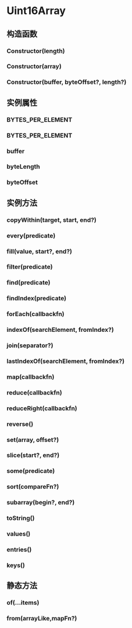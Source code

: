 # Uint16Array


## 构造函数


### Constructor(length)

<!-- UTSJSON.Uint16Array.Constructor.description -->

<!-- UTSJSON.Uint16Array.Constructor.param -->

<!-- UTSJSON.Uint16Array.Constructor.returnValue -->

<!-- UTSJSON.Uint16Array.Constructor.compatibility -->

<!-- UTSJSON.Uint16Array.Constructor.tutorial -->

### Constructor(array)

<!-- UTSJSON.Uint16Array.Constructor_1.description -->

<!-- UTSJSON.Uint16Array.Constructor_1.param -->

<!-- UTSJSON.Uint16Array.Constructor_1.returnValue -->

<!-- UTSJSON.Uint16Array.Constructor_1.compatibility -->

<!-- UTSJSON.Uint16Array.Constructor_1.tutorial -->

### Constructor(buffer, byteOffset?, length?)

<!-- UTSJSON.Uint16Array.Constructor_2.description -->

<!-- UTSJSON.Uint16Array.Constructor_2.param -->

<!-- UTSJSON.Uint16Array.Constructor_2.returnValue -->

<!-- UTSJSON.Uint16Array.Constructor_2.compatibility -->

<!-- UTSJSON.Uint16Array.Constructor_2.tutorial -->


## 实例属性


### BYTES_PER_ELEMENT

<!-- UTSJSON.Uint16Array.BYTES_PER_ELEMENT.description -->

<!-- UTSJSON.Uint16Array.BYTES_PER_ELEMENT.param -->

<!-- UTSJSON.Uint16Array.BYTES_PER_ELEMENT.returnValue -->

<!-- UTSJSON.Uint16Array.BYTES_PER_ELEMENT.compatibility -->

<!-- UTSJSON.Uint16Array.BYTES_PER_ELEMENT.tutorial -->

### BYTES_PER_ELEMENT

<!-- UTSJSON.Uint16Array.BYTES_PER_ELEMENT.description -->

<!-- UTSJSON.Uint16Array.BYTES_PER_ELEMENT.param -->

<!-- UTSJSON.Uint16Array.BYTES_PER_ELEMENT.returnValue -->

<!-- UTSJSON.Uint16Array.BYTES_PER_ELEMENT.compatibility -->

<!-- UTSJSON.Uint16Array.BYTES_PER_ELEMENT.tutorial -->

### buffer

<!-- UTSJSON.Uint16Array.buffer.description -->

<!-- UTSJSON.Uint16Array.buffer.param -->

<!-- UTSJSON.Uint16Array.buffer.returnValue -->

<!-- UTSJSON.Uint16Array.buffer.compatibility -->

<!-- UTSJSON.Uint16Array.buffer.tutorial -->

### byteLength

<!-- UTSJSON.Uint16Array.byteLength.description -->

<!-- UTSJSON.Uint16Array.byteLength.param -->

<!-- UTSJSON.Uint16Array.byteLength.returnValue -->

<!-- UTSJSON.Uint16Array.byteLength.compatibility -->

<!-- UTSJSON.Uint16Array.byteLength.tutorial -->

### byteOffset

<!-- UTSJSON.Uint16Array.byteOffset.description -->

<!-- UTSJSON.Uint16Array.byteOffset.param -->

<!-- UTSJSON.Uint16Array.byteOffset.returnValue -->

<!-- UTSJSON.Uint16Array.byteOffset.compatibility -->

<!-- UTSJSON.Uint16Array.byteOffset.tutorial -->


## 实例方法


### copyWithin(target, start, end?)

<!-- UTSJSON.Uint16Array.copyWithin.description -->

<!-- UTSJSON.Uint16Array.copyWithin.param -->

<!-- UTSJSON.Uint16Array.copyWithin.returnValue -->

<!-- UTSJSON.Uint16Array.copyWithin.compatibility -->

<!-- UTSJSON.Uint16Array.copyWithin.tutorial -->

### every(predicate)

<!-- UTSJSON.Uint16Array.every.description -->

<!-- UTSJSON.Uint16Array.every.param -->

<!-- UTSJSON.Uint16Array.every.returnValue -->

<!-- UTSJSON.Uint16Array.every.compatibility -->

<!-- UTSJSON.Uint16Array.every.tutorial -->

### fill(value, start?, end?)

<!-- UTSJSON.Uint16Array.fill.description -->

<!-- UTSJSON.Uint16Array.fill.param -->

<!-- UTSJSON.Uint16Array.fill.returnValue -->

<!-- UTSJSON.Uint16Array.fill.compatibility -->

<!-- UTSJSON.Uint16Array.fill.tutorial -->

### filter(predicate)

<!-- UTSJSON.Uint16Array.filter.description -->

<!-- UTSJSON.Uint16Array.filter.param -->

<!-- UTSJSON.Uint16Array.filter.returnValue -->

<!-- UTSJSON.Uint16Array.filter.compatibility -->

<!-- UTSJSON.Uint16Array.filter.tutorial -->

### find(predicate)

<!-- UTSJSON.Uint16Array.find.description -->

<!-- UTSJSON.Uint16Array.find.param -->

<!-- UTSJSON.Uint16Array.find.returnValue -->

<!-- UTSJSON.Uint16Array.find.compatibility -->

<!-- UTSJSON.Uint16Array.find.tutorial -->

### findIndex(predicate)

<!-- UTSJSON.Uint16Array.findIndex.description -->

<!-- UTSJSON.Uint16Array.findIndex.param -->

<!-- UTSJSON.Uint16Array.findIndex.returnValue -->

<!-- UTSJSON.Uint16Array.findIndex.compatibility -->

<!-- UTSJSON.Uint16Array.findIndex.tutorial -->

### forEach(callbackfn)

<!-- UTSJSON.Uint16Array.forEach.description -->

<!-- UTSJSON.Uint16Array.forEach.param -->

<!-- UTSJSON.Uint16Array.forEach.returnValue -->

<!-- UTSJSON.Uint16Array.forEach.compatibility -->

<!-- UTSJSON.Uint16Array.forEach.tutorial -->

### indexOf(searchElement, fromIndex?)

<!-- UTSJSON.Uint16Array.indexOf.description -->

<!-- UTSJSON.Uint16Array.indexOf.param -->

<!-- UTSJSON.Uint16Array.indexOf.returnValue -->

<!-- UTSJSON.Uint16Array.indexOf.compatibility -->

<!-- UTSJSON.Uint16Array.indexOf.tutorial -->

### join(separator?)

<!-- UTSJSON.Uint16Array.join.description -->

<!-- UTSJSON.Uint16Array.join.param -->

<!-- UTSJSON.Uint16Array.join.returnValue -->

<!-- UTSJSON.Uint16Array.join.compatibility -->

<!-- UTSJSON.Uint16Array.join.tutorial -->

### lastIndexOf(searchElement, fromIndex?)

<!-- UTSJSON.Uint16Array.lastIndexOf.description -->

<!-- UTSJSON.Uint16Array.lastIndexOf.param -->

<!-- UTSJSON.Uint16Array.lastIndexOf.returnValue -->

<!-- UTSJSON.Uint16Array.lastIndexOf.compatibility -->

<!-- UTSJSON.Uint16Array.lastIndexOf.tutorial -->

### map(callbackfn)

<!-- UTSJSON.Uint16Array.map.description -->

<!-- UTSJSON.Uint16Array.map.param -->

<!-- UTSJSON.Uint16Array.map.returnValue -->

<!-- UTSJSON.Uint16Array.map.compatibility -->

<!-- UTSJSON.Uint16Array.map.tutorial -->

### reduce(callbackfn)

<!-- UTSJSON.Uint16Array.reduce.description -->

<!-- UTSJSON.Uint16Array.reduce.param -->

<!-- UTSJSON.Uint16Array.reduce.returnValue -->

<!-- UTSJSON.Uint16Array.reduce.compatibility -->

<!-- UTSJSON.Uint16Array.reduce.tutorial -->

### reduceRight(callbackfn)

<!-- UTSJSON.Uint16Array.reduceRight.description -->

<!-- UTSJSON.Uint16Array.reduceRight.param -->

<!-- UTSJSON.Uint16Array.reduceRight.returnValue -->

<!-- UTSJSON.Uint16Array.reduceRight.compatibility -->

<!-- UTSJSON.Uint16Array.reduceRight.tutorial -->

### reverse()

<!-- UTSJSON.Uint16Array.reverse.description -->

<!-- UTSJSON.Uint16Array.reverse.param -->

<!-- UTSJSON.Uint16Array.reverse.returnValue -->

<!-- UTSJSON.Uint16Array.reverse.compatibility -->

<!-- UTSJSON.Uint16Array.reverse.tutorial -->

### set(array, offset?)

<!-- UTSJSON.Uint16Array.set.description -->

<!-- UTSJSON.Uint16Array.set.param -->

<!-- UTSJSON.Uint16Array.set.returnValue -->

<!-- UTSJSON.Uint16Array.set.compatibility -->

<!-- UTSJSON.Uint16Array.set.tutorial -->

### slice(start?, end?)

<!-- UTSJSON.Uint16Array.slice.description -->

<!-- UTSJSON.Uint16Array.slice.param -->

<!-- UTSJSON.Uint16Array.slice.returnValue -->

<!-- UTSJSON.Uint16Array.slice.compatibility -->

<!-- UTSJSON.Uint16Array.slice.tutorial -->

### some(predicate)

<!-- UTSJSON.Uint16Array.some.description -->

<!-- UTSJSON.Uint16Array.some.param -->

<!-- UTSJSON.Uint16Array.some.returnValue -->

<!-- UTSJSON.Uint16Array.some.compatibility -->

<!-- UTSJSON.Uint16Array.some.tutorial -->

### sort(compareFn?)

<!-- UTSJSON.Uint16Array.sort.description -->

<!-- UTSJSON.Uint16Array.sort.param -->

<!-- UTSJSON.Uint16Array.sort.returnValue -->

<!-- UTSJSON.Uint16Array.sort.compatibility -->

<!-- UTSJSON.Uint16Array.sort.tutorial -->

### subarray(begin?, end?)

<!-- UTSJSON.Uint16Array.subarray.description -->

<!-- UTSJSON.Uint16Array.subarray.param -->

<!-- UTSJSON.Uint16Array.subarray.returnValue -->

<!-- UTSJSON.Uint16Array.subarray.compatibility -->

<!-- UTSJSON.Uint16Array.subarray.tutorial -->

### toString()

<!-- UTSJSON.Uint16Array.toString.description -->

<!-- UTSJSON.Uint16Array.toString.param -->

<!-- UTSJSON.Uint16Array.toString.returnValue -->

<!-- UTSJSON.Uint16Array.toString.compatibility -->

<!-- UTSJSON.Uint16Array.toString.tutorial -->

### values()

<!-- UTSJSON.Uint16Array.values.description -->

<!-- UTSJSON.Uint16Array.values.param -->

<!-- UTSJSON.Uint16Array.values.returnValue -->

<!-- UTSJSON.Uint16Array.values.compatibility -->

<!-- UTSJSON.Uint16Array.values.tutorial -->

### entries()

<!-- UTSJSON.Uint16Array.entries.description -->

<!-- UTSJSON.Uint16Array.entries.param -->

<!-- UTSJSON.Uint16Array.entries.returnValue -->

<!-- UTSJSON.Uint16Array.entries.compatibility -->

<!-- UTSJSON.Uint16Array.entries.tutorial -->

### keys()

<!-- UTSJSON.Uint16Array.keys.description -->

<!-- UTSJSON.Uint16Array.keys.param -->

<!-- UTSJSON.Uint16Array.keys.returnValue -->

<!-- UTSJSON.Uint16Array.keys.compatibility -->

<!-- UTSJSON.Uint16Array.keys.tutorial -->


## 静态方法


### of(...items)

<!-- UTSJSON.Uint16Array.of.description -->

<!-- UTSJSON.Uint16Array.of.param -->

<!-- UTSJSON.Uint16Array.of.returnValue -->

<!-- UTSJSON.Uint16Array.of.compatibility -->

<!-- UTSJSON.Uint16Array.of.tutorial -->

### from(arrayLike,mapFn?)

<!-- UTSJSON.Uint16Array.from.description -->

<!-- UTSJSON.Uint16Array.from.param -->

<!-- UTSJSON.Uint16Array.from.returnValue -->

<!-- UTSJSON.Uint16Array.from.compatibility -->

<!-- UTSJSON.Uint16Array.from.tutorial -->